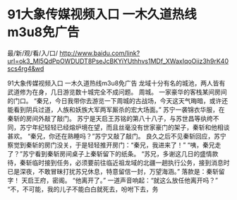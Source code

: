 # 91大象传媒视频入口 一木久道热线m3u8免广告

最/新/观/看/入/口/ http://www.baidu.com/link?url=ok3_Ml5QdPpOWDUDT8PseJcBKYiYUthhvs1MDf_XWaxIqoOiiz3h9rK40scs4rg4&wd

91大象传媒视频入口 一木久道热线m3u8免广告
龙域十分有名的城池，两人皆有武道修为在身，几日游览数十城完全不成问题。
    周城。
    一家豪华的客栈某间房间的门口。
    “秦兄，今日我带你去游览一下周城的古战场，今天这天气晦暗，或许还能看到阴兵过道，人族和妖族大军两军厮杀的宏大场面。”
    苏宁一袭锦衣华服，在秦斩的房间外敲了敲门。
    苏宁是天启王苏铭的第八十八子，与苏世昌等纨绔不同，苏宁年纪轻轻已经熔炉境在望，而且丝毫没有世家豪门的架子，秦斩和他相谈甚欢。
    “秦兄，你还在熟睡吗？”苏宁又敲了敲门。
    良久之后不见秦斩回应，苏宁察觉到秦斩的房门没关，于是轻轻推开房门：“秦兄，我进来了！”
    “咦，秦兄走了？”苏宁看到秦斩房间桌子上秦斩留下的纸条。
    “苏兄，多谢这几日的盛情款待，秦斩临时接到任务，必须要前往临近祖龙域的北疆一趟执行公务，接到消息时已是深夜，不敢冒昧打扰苏兄休息，特意留信一封，万望海涵。”
    落款是：秦斩留字！
    天启王府，密阁。
    “他离开了。”
    一道声音响起：“就这么放任他离开吗？”
    “不，不可能，我的儿子不能白白就死去，吩咐下去，务
